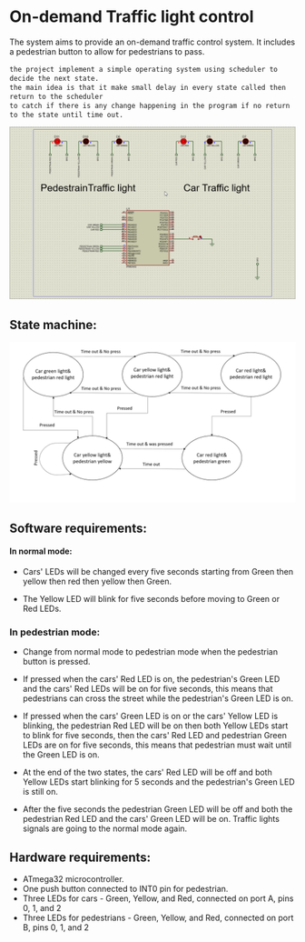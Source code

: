 # On-demand Traffic light control
The system aims to provide an on-demand traffic control system. It includes a pedestrian button to allow for pedestrians to pass.

    the project implement a simple operating system using scheduler to decide the next state.
    the main idea is that it make small delay in every state called then return to the scheduler 
    to catch if there is any change happening in the program if no return to the state until time out.  
![simulation](images&videos/simulation.gif)
## State machine: 
<!-- <h1 align="center">state machine</h1> -->

![state machine](images&videos/state_machine.png)

## Software requirements: 
#### In normal mode:

* Cars' LEDs will be changed every five seconds starting from Green then yellow then red then yellow then Green.

- The Yellow LED will blink for five seconds before moving to Green or Red LEDs.

### In pedestrian mode:

- Change from normal mode to pedestrian mode when the pedestrian button is pressed.

- If pressed when the cars' Red LED is on, the pedestrian's Green LED and the cars' Red LEDs will be on for five seconds, this means that pedestrians can cross the street while the pedestrian's Green LED is on.

- If pressed when the cars' Green LED is on or the cars' Yellow LED is blinking, the pedestrian Red LED will be on then both Yellow LEDs start to blink for five seconds, then the cars' Red LED and pedestrian Green LEDs are on for five seconds, this means that pedestrian must wait until the Green LED is on.

- At the end of the two states, the cars' Red LED will be off and both Yellow LEDs start blinking for 5 seconds and the pedestrian's Green LED is still on.

- After the five seconds the pedestrian Green LED will be off and both the pedestrian Red LED and the cars' Green LED will be on.
Traffic lights signals are going to the normal mode again.

## Hardware requirements:

* ATmega32 microcontroller.
* One push button connected to INT0 pin for pedestrian.
* Three LEDs for cars - Green, Yellow, and Red, connected on port A, pins 0, 1, and 2
* Three LEDs for pedestrians - Green, Yellow, and Red, connected on port B, pins 0, 1, and 2


